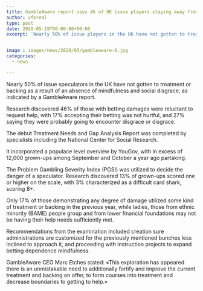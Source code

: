 ```yaml
---
title: GambleAware report says 46 of UK issue players staying away from help
author: xforeal 
type: post
date: 2020-05-19T00:00:00+00:00
excerpt: 'Nearly 50% of issue players in the UK have not gotten to treatment or backing as a result of an absence of mindfulness and social disgrace, as per a GambleAware report '


image : images/news/2020/05/gambleaware-6.jpg
categories:
  - news

---
```

Nearly 50% of issue speculators in the UK have not gotten to treatment or backing as a result of an absence of mindfulness and social disgrace, as indicated by a GambleAware report. 

Research discovered 46&percnt; of those with betting damages were reluctant to request help, with 17&percnt; accepting their betting was not hurtful, and 27&percnt; saying they were probably going to encounter disgrace or disgrace. 

The debut Treatment Needs and Gap Analysis Report was completed by specialists including the National Center for Social Research. 

It incorporated a populace level overview by YouGov, with in excess of 12,000 grown-ups among September and October a year ago partaking. 

The Problem Gambling Severity Index (PGSI) was utilized to decide the danger of a speculator. Research discovered 13&percnt; of grown-ups scored one or higher on the scale, with 3&percnt; characterized as a difficult card shark, scoring 8+. 

Only 17&percnt; of those demonstrating any degree of damage utilized some kind of treatment or backing in the previous year, while ladies, those from ethnic minority (BAME) people group and from lower financial foundations may not be having their help needs sufficiently met. 

Recommendations from the examination included creation sure administrations are customized for the previously mentioned bunches less inclined to approach it, and proceeding with instruction projects to expand betting dependence mindfulness. 

GambleAware CEO Marc Etches stated: &#171;This exploration has appeared there is an unmistakable need to additionally fortify and improve the current treatment and backing on offer, to form courses into treatment and decrease boundaries to getting to help.&#187;